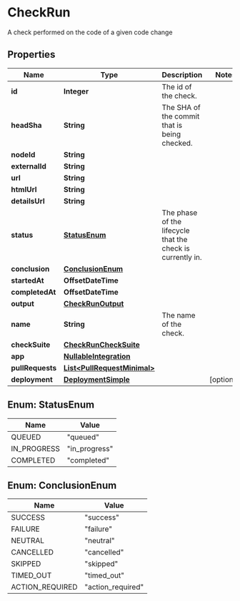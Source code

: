 

# CheckRun

A check performed on the code of a given code change

## Properties

| Name | Type | Description | Notes |
|------------ | ------------- | ------------- | -------------|
|**id** | **Integer** | The id of the check. |  |
|**headSha** | **String** | The SHA of the commit that is being checked. |  |
|**nodeId** | **String** |  |  |
|**externalId** | **String** |  |  |
|**url** | **String** |  |  |
|**htmlUrl** | **String** |  |  |
|**detailsUrl** | **String** |  |  |
|**status** | [**StatusEnum**](#StatusEnum) | The phase of the lifecycle that the check is currently in. |  |
|**conclusion** | [**ConclusionEnum**](#ConclusionEnum) |  |  |
|**startedAt** | **OffsetDateTime** |  |  |
|**completedAt** | **OffsetDateTime** |  |  |
|**output** | [**CheckRunOutput**](CheckRunOutput.md) |  |  |
|**name** | **String** | The name of the check. |  |
|**checkSuite** | [**CheckRunCheckSuite**](CheckRunCheckSuite.md) |  |  |
|**app** | [**NullableIntegration**](NullableIntegration.md) |  |  |
|**pullRequests** | [**List&lt;PullRequestMinimal&gt;**](PullRequestMinimal.md) |  |  |
|**deployment** | [**DeploymentSimple**](DeploymentSimple.md) |  |  [optional] |



## Enum: StatusEnum

| Name | Value |
|---- | -----|
| QUEUED | &quot;queued&quot; |
| IN_PROGRESS | &quot;in_progress&quot; |
| COMPLETED | &quot;completed&quot; |



## Enum: ConclusionEnum

| Name | Value |
|---- | -----|
| SUCCESS | &quot;success&quot; |
| FAILURE | &quot;failure&quot; |
| NEUTRAL | &quot;neutral&quot; |
| CANCELLED | &quot;cancelled&quot; |
| SKIPPED | &quot;skipped&quot; |
| TIMED_OUT | &quot;timed_out&quot; |
| ACTION_REQUIRED | &quot;action_required&quot; |



